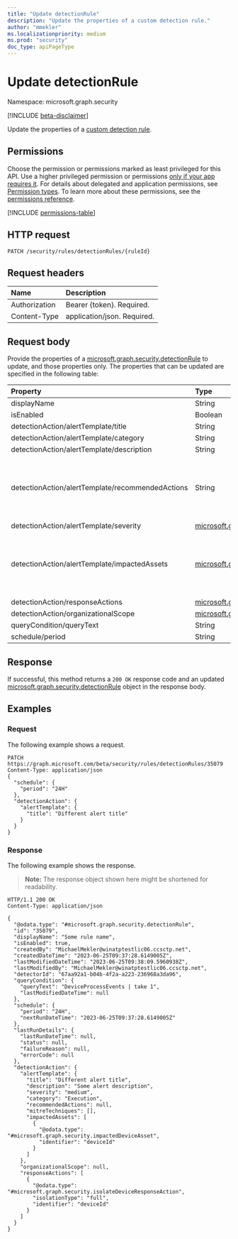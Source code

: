 ```yaml
---
title: "Update detectionRule"
description: "Update the properties of a custom detection rule."
author: "mmekler"
ms.localizationpriority: medium
ms.prod: "security"
doc_type: apiPageType
---
```


# Update detectionRule
Namespace: microsoft.graph.security

[!INCLUDE [beta-disclaimer](../../includes/beta-disclaimer.md)]

Update the properties of a [custom detection rule](../resources/security-detectionrule.md).

## Permissions
Choose the permission or permissions marked as least privileged for this API. Use a higher privileged permission or permissions [only if your app requires it](/graph/permissions-overview#best-practices-for-using-microsoft-graph-permissions). For details about delegated and application permissions, see [Permission types](/graph/permissions-overview#permission-types). To learn more about these permissions, see the [permissions reference](/graph/permissions-reference).

<!-- { "blockType": "permissions", "name": "security_detectionrule_update" } -->
[!INCLUDE [permissions-table](../includes/permissions/security-detectionrule-update-permissions.md)]

## HTTP request

<!-- {
  "blockType": "ignored"
}
-->
``` http
PATCH /security/rules/detectionRules/{ruleId}
```

## Request headers
| Name          | Description                 |
|:--------------|:----------------------------|
| Authorization | Bearer {token}. Required.   |
| Content-Type  | application/json. Required. |

## Request body

Provide the properties of a [microsoft.graph.security.detectionRule](../resources/security-detectionrule.md) to update, and those properties only.
The properties that can be updated are specified in the following table:

| Property                                         | Type                                                                                         | Description                                                      |
|:-------------------------------------------------|:---------------------------------------------------------------------------------------------|:-----------------------------------------------------------------|
| displayName                                      | String                                                                                       | Optional.                                                        |
| isEnabled                                        | Boolean                                                                                      | Optional.                                                        |
| detectionAction/alertTemplate/title              | String                                                                                       | Optional.                                                        |
| detectionAction/alertTemplate/category           | String                                                                                       | Optional.                                                        |
| detectionAction/alertTemplate/description        | String                                                                                       | Optional.                                                        |
| detectionAction/alertTemplate/recommendedActions | String                                                                                       | Optional. Provide 'null' to delete the existing response actions |
| detectionAction/alertTemplate/severity           | [microsoft.graph.alertSeverity](../resources/enums.md#alertseverity-values)                  | Optional.                                                        |
| detectionAction/alertTemplate/impactedAssets     | [microsoft.graph.security.impactedAsset](../resources/security-impactedasset.md)             | Optional. Provide 'null' to delete the existing impacted assets. |
| detectionAction/responseActions                  | [microsoft.graph.security.responseAction](../resources/security-responseaction.md)           | Optional.                                                        |
| detectionAction/organizationalScope              | [microsoft.graph.security.organizationalScope](../resources/security-organizationalscope.md) | Optional.                                                        |
| queryCondition/queryText                         | String                                                                                       | Optional.                                                        |
| schedule/period                                  | String                                                                                       | Optional.                                                        |

## Response

If successful, this method returns a `200 OK` response code and an updated [microsoft.graph.security.detectionRule](../resources/security-detectionrule.md) object in the response body.

## Examples

### Request
The following example shows a request.
<!-- {
  "blockType": "ignored"
}
-->
``` http
PATCH https://graph.microsoft.com/beta/security/rules/detectionRules/35079
Content-Type: application/json
{
  "schedule": {
    "period": "24H"
  },
  "detectionAction": {
    "alertTemplate": {
      "title": "Different alert title"
    }
  }
}
```


### Response
The following example shows the response.
>**Note:** The response object shown here might be shortened for readability.
<!-- {
  "blockType": "response",
  "truncated": true
}
-->
``` http
HTTP/1.1 200 OK
Content-Type: application/json

{
  "@odata.type": "#microsoft.graph.security.detectionRule",
  "id": "35079",
  "displayName": "Some rule name",
  "isEnabled": true,
  "createdBy": "MichaelMekler@winatptestlic06.ccsctp.net",
  "createdDateTime": "2023-06-25T09:37:28.6149005Z",
  "lastModifiedDateTime": "2023-06-25T09:38:09.5960938Z",
  "lastModifiedBy": "MichaelMekler@winatptestlic06.ccsctp.net",
  "detectorId": "67aa92a1-b04b-4f2a-a223-236968a3da96",
  "queryCondition": {
    "queryText": "DeviceProcessEvents | take 1",
    "lastModifiedDateTime": null
  },
  "schedule": {
    "period": "24H",
    "nextRunDateTime": "2023-06-25T09:37:28.6149005Z"
  },
  "lastRunDetails": {
    "lastRunDateTime": null,
    "status": null,
    "failureReason": null,
    "errorCode": null
  },
  "detectionAction": {
    "alertTemplate": {
      "title": "Different alert title",
      "description": "Some alert description",
      "severity": "medium",
      "category": "Execution",
      "recommendedActions": null,
      "mitreTechniques": [],
      "impactedAssets": [
        {
          "@odata.type": "#microsoft.graph.security.impactedDeviceAsset",
          "identifier": "deviceId"
        }
      ]
    },
    "organizationalScope": null,
    "responseActions": [
      {
        "@odata.type": "#microsoft.graph.security.isolateDeviceResponseAction",
        "isolationType": "full",
        "identifier": "deviceId"
      }
    ]
  }
}
```

